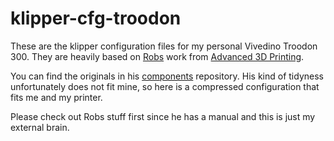 # klipper-cfg-troodon

These are the klipper configuration files for my personal Vivedino Troodon 300. They are heavily based on [Robs](https://github.com/robthide37) work from [Advanced 3D Printing](https://www.advanced3dprinting.com/).

You can find the originals in his [components](https://github.com/robthide37/components) repository. His kind of tidyness unfortunately does not fit mine, so here is a compressed configuration that fits me and my printer.

Please check out Robs stuff first since he has a manual and this is just my external brain.
